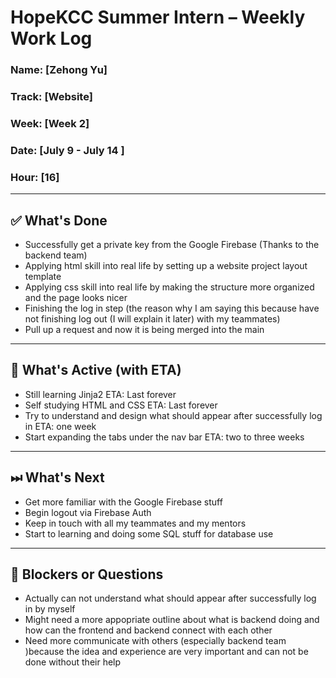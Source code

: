 # HopeKCC Summer Intern – Weekly Work Log

### Name: [Zehong Yu]
### Track: [Website]
### Week: [Week 2]
### Date: [July 9 - July 14 ]
### Hour: [16]

---

## ✅ What's Done
- Successfully get a private key from the Google Firebase (Thanks to the backend team)
- Applying html skill into real life by setting up a website project layout template
- Applying css skill into real life by making the structure more organized and the page looks nicer 
- Finishing the log in step (the reason why I am saying this because have not finishing log out (I will explain it later) with my teammates)
- Pull up a request and now it is being merged into the main

---

## 🔄 What's Active (with ETA)
- Still learning Jinja2                                               ETA: Last forever
- Self studying HTML and CSS                                          ETA: Last forever
- Try to understand and design what should appear after successfully log in   ETA: one week 
- Start expanding the tabs under the nav bar                                  ETA: two to three weeks
---

## ⏭ What's Next
- Get more familiar with the Google Firebase stuff
- Begin logout via Firebase Auth
- Keep in touch with all my teammates and my mentors
- Start to learning and doing some SQL stuff for database use 

---

## 🛑 Blockers or Questions
- Actually can not understand what should appear after successfully log in by myself 
- Might need a more appopriate outline about what is backend doing and how can the frontend and backend connect with each other
- Need more communicate with others (especially backend team )because the idea and experience are very important and can not be done without their help